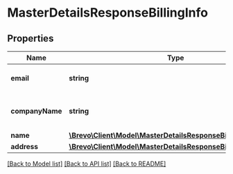 # MasterDetailsResponseBillingInfo

## Properties
Name | Type | Description | Notes
------------ | ------------- | ------------- | -------------
**email** | **string** | Billing email id of master account | [optional] 
**companyName** | **string** | Company name of master account | [optional] 
**name** | [**\Brevo\Client\Model\MasterDetailsResponseBillingInfoName**](MasterDetailsResponseBillingInfoName.md) |  | [optional] 
**address** | [**\Brevo\Client\Model\MasterDetailsResponseBillingInfoAddress**](MasterDetailsResponseBillingInfoAddress.md) |  | [optional] 

[[Back to Model list]](../../README.md#documentation-for-models) [[Back to API list]](../../README.md#documentation-for-api-endpoints) [[Back to README]](../../README.md)


